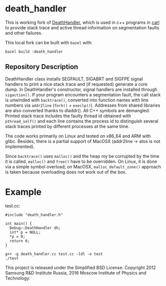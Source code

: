 # death_handler

This is working fork of [DeathHandler](https://github.com/vmarkovtsev/DeathHandler), which is used in c++ programs in [carl](https://github.com/fetchrobotics/carl) to provide stack trace and active thread information on segmentation faults and other failures.

This local fork can be built with `bazel` with:

```
bazel build :death_handler
```

## Repository Description

DeathHandler class installs SEGFAULT, SIGABRT and SIGFPE signal handlers to print
a nice stack trace and (if requested) generate a core dump.
In DeathHandler's constructor, signal handlers
are installed through `sigaction()`. If your program encounters a segmentation
fault, the call stack is unwinded with `backtrace()`, converted into
function names with line numbers via `addr2line` (`fork()` + `execlp()`).
Addresses from shared libraries are also converted thanks to dladdr().
All C++ symbols are demangled. Printed stack trace includes the faulty
thread id obtained with `pthread_self()` and each line contains the process
id to distinguish several stack traces printed by different processes at
the same time.

The code works primarily on Linux and tested on x86_64 and ARM with glibc.
Besides, there is a partial support of MacOSX (addr2line -> atos is not implemented).

Since `backtrace()` uses `malloc()` and the heap my be corrupted by the time it is called,
`malloc()` and `free()` have to be overridden. On Linux, it is done via a simple symbol
overload; on MacOSX, `malloc_default_zone()` approach is taken because overloading does
not work out of the box.

Example
=======

test.cc:
~~~~{.cc}
#include "death_handler.h"

int main() {
  Debug::DeathHandler dh;
  int* p = NULL;
  *p = 0;
  return 0;
}
~~~~

~~~~{.sh}
g++ -g death_handler.cc test.cc -ldl -o test
./test
~~~~

This project is released under the Simplified BSD License.
Copyright 2012 Samsung R&D Institute Russia, 2016 Moscow Institute of Physics and Technology.
